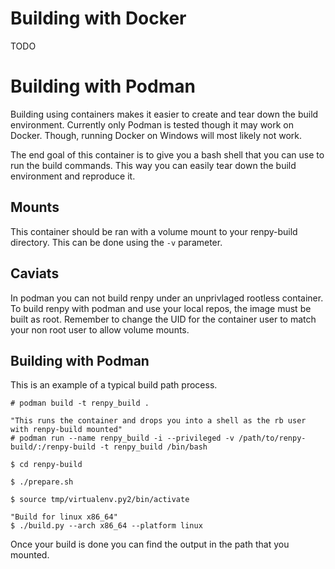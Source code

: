 # Building with Docker
TODO

# Building with Podman
Building using containers makes it easier to create and tear down the build environment.
Currently only Podman is tested though it may work on Docker.
Though, running Docker on Windows will most likely not work.

The end goal of this container is to give you a bash shell that you can use to run the build commands.
This way you can easily tear down the build environment and reproduce it.

## Mounts
This container should be ran with a volume mount to your renpy-build directory.
This can be done using the `-v` parameter.

## Caviats
In podman you can not build renpy under an unprivlaged rootless container.
To build renpy with podman and use your local repos, the image must be built as root.
Remember to change the UID for the container user to match your non root user to allow volume mounts.

## Building with Podman
This is an example of a typical build path process.

```
# podman build -t renpy_build .

"This runs the container and drops you into a shell as the rb user with renpy-build mounted"
# podman run --name renpy_build -i --privileged -v /path/to/renpy-build/:/renpy-build -t renpy_build /bin/bash

$ cd renpy-build

$ ./prepare.sh

$ source tmp/virtualenv.py2/bin/activate

"Build for linux x86_64"
$ ./build.py --arch x86_64 --platform linux
```

Once your build is done you can find the output in the path that you mounted.

